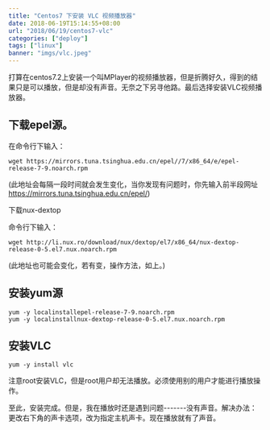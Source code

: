```yaml
---
title: "Centos7 下安装 VLC 视频播放器"
date: 2018-06-19T15:14:55+08:00
url: "2018/06/19/centos7-vlc"
categories: ["deploy"]
tags: ["linux"]
banner: "imgs/vlc.jpeg"
---
```


打算在centos7.2上安装一个叫MPlayer的视频播放器，但是折腾好久，得到的结果只是可以播放，但是却没有声音。无奈之下另寻他路。最后选择安装VLC视频播放器。

<!--more-->

## 下载epel源。

在命令行下输入：
```
wget https://mirrors.tuna.tsinghua.edu.cn/epel//7/x86_64/e/epel-release-7-9.noarch.rpm
```
(此地址会每隔一段时间就会发生变化，当你发现有问题时，你先输入前半段网址 https://mirrors.tuna.tsinghua.edu.cn/epel/)

下载nux-dextop

命令行下输入：
```
wget http://li.nux.ro/download/nux/dextop/el7/x86_64/nux-dextop-release-0-5.el7.nux.noarch.rpm
```
(此地址也可能会变化，若有变，操作方法，如上。)

## 安装yum源
```
yum -y localinstallepel-release-7-9.noarch.rpm
yum -y localinstallnux-dextop-release-0-5.el7.nux.noarch.rpm
```
## 安装VLC
```
yum -y install vlc
```
注意root安装VLC，但是root用户却无法播放。必须使用别的用户才能进行播放操作。

至此，安装完成。但是，我在播放时还是遇到问题-------没有声音。解决办法：更改右下角的声卡选项，改为指定主机声卡。现在播放就有了声音。

<!--more-->
